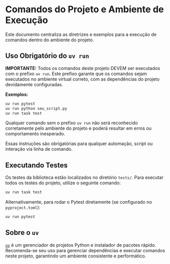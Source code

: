 # Comandos do Projeto e Ambiente de Execução

Este documento centraliza as diretrizes e exemplos para a execução de comandos dentro do ambiente do projeto.

## Uso Obrigatório do `uv run`

**IMPORTANTE:**
Todos os comandos deste projeto DEVEM ser executados com o prefixo `uv run`. Este prefixo garante que os comandos sejam executados no ambiente virtual correto, com as dependências do projeto devidamente configuradas.

**Exemplos:**
```bash
uv run pytest
uv run python seu_script.py
uv run task test
```

Qualquer comando sem o prefixo `uv run` não será reconhecido corretamente pelo ambiente do projeto e poderá resultar em erros ou comportamento inesperado.

Essas instruções são obrigatórias para qualquer automação, script ou interação via linha de comando.

## Executando Testes

Os testes da biblioteca estão localizados no diretório `tests/`. Para executar todos os testes do projeto, utilize o seguinte comando:

```bash
uv run task test
```

Alternativamente, para rodar o Pytest diretamente (se configurado no `pyproject.toml`):

```bash
uv run pytest
```

## Sobre o `uv`

[`uv`](https://github.com/astral-sh/uv) é um gerenciador de projetos Python e instalador de pacotes rápido. Recomenda-se seu uso para gerenciar dependências e executar comandos neste projeto, garantindo um ambiente consistente e performático.